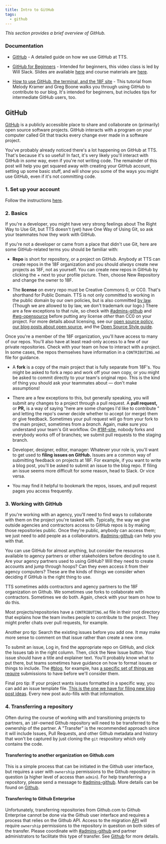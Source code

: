 ```yaml
---
title: Intro to GitHub
tags:
  - github
---
```


_This section provides a brief overview of GitHub._

### Documentation

- [GitHub]({{site.baseurl}}/github/) - A detailed guide on how we use GitHub at TTS.

- [GitHub for Beginners](https://www.youtube.com/watch?v=uNa9GOtM6NE&t=1s) - Intended for beginners, this video class is led by Will Slack. Slides are available [here](https://pages.18f.gov/slides/github-basics/#/18) and course materials are [here](https://docs.google.com/document/d/18b-4VPTcuqat-enGQSVzivGH2CsqdQVG0K0eToRM39I/edit).

- [How to use GitHub, the terminal, and the 18F site](https://18f.gsa.gov/2015/03/03/how-to-use-github-and-the-terminal-a-guide/) - This tutorial from Melody Kramer and Greg Boone walks you through using GitHub to contribute to our blog. It's intended for beginners, but includes tips for intermediate GitHub users, too.

## GitHub

[GitHub](https://github.com) is a publicly accessible place to share and collaborate on (primarily) open source software projects. GitHub interacts with a program on your computer called Git that tracks every change ever made in a software project.

You've probably already noticed there's a lot happening on GitHub at TTS. That's because it's so useful! In fact, it's very likely you'll interact with GitHub in _some_ way, even if you're not writing code. The remainder of this post will help you get squared away with creating your GitHub account, setting up some basic stuff, and will show you some of the ways you might use GitHub, even if it's not committing code.

### 1. Set up your account

Follow the instructions [here]({{site.baseurl}}/github/).

### 2. Basics

If you're a developer, you might have very strong feelings about The Right Way to Use Git, but TTS doesn't (yet) have One Way of Using Git, so ask your teammates how they work with GitHub.

If you're not a developer or came from a place that didn't use Git, here are some GitHub-related terms you should be familiar with:

- **Repo** is short for repository, or a project on GitHub. Anybody at TTS can create repos in the 18F organization and you should _always_ create new projects as 18F, not as yourself. You can create new repos in GitHub by clicking the + next to your profile picture. Then, choose New Repository and change the owner to 18F.

- The **license** on every repo must be Creative Commons 0, or CC0. That's shorthand for Public Domain. TTS is not only committed to working in the public domain by our own policies, but is also committed [by law](https://www.usa.gov/government-works). (Though we are allowed to by law, we don't trademark our logo.) There are a few exceptions to that rule, so check with [#admins-github](https://gsa-tts.slack.com/archives/admins-github) and [#wg-opensource](https://gsa-tts.slack.com/archives/wg-opensource) before putting any license _other_ than CC0 on your project. For more details about licensing, see our [open source policy](https://github.com/18F/open-source-policy), [our blog posts about open source](https://18f.gsa.gov/tags/open-source/), and the [Open Source Style guide](https://pages.18f.gov/open-source-guide/).

Once you're a member of the 18F organization, you'll have access to many of our repos. You'll also have at least read-only access to a few of our private repositories. Check with your team on how to interact with a project. In some cases, the repos themselves have information in a `CONTRIBUTING.md` file for guidance.

- A **fork** is a copy of the main project that is fully separate from 18F's. You might be asked to fork a repo and work off your own copy, or you might be asked to commit directly to your team's original repo. This is the kind of thing you should ask your teammates about — don't make assumptions!

- There are a few exceptions to this, but generally speaking, you will submit any changes to a project through a pull request. A **pull request,** or **PR,** is a way of saying "here are some changes I'd like to contribute " and letting the repo's owner decide whether to accept (or merge) them or give feedback. Sometimes your pull request will go from your fork to the main project, sometimes from a _branch._ Again, make sure you understand your team's Git workflow. On [#18f-site](), nobody forks and everybody works off of branches; we submit pull requests to the staging branch.

- Developer, designer, editor, manager: Whatever your role is, you'll want to get used to **filing issues on GitHub.** Issues are a common way of submitting feedback on projects at 18F. For example, if you want to write a blog post, you'll be asked to submit an issue to the blog repo. If filing an issue seems more difficult for some reason, head to Slack. Or vice versa.

- You may find it helpful to bookmark the repos, issues, and pull request pages you access frequently.

### 3. Working with GitHub

If you're working with an agency, you'll need to find ways to collaborate with them on the project you're tasked with. Typically, the way we give outside agencies and contractors access to GitHub repos is by making those repositories public. Once they're public, anybody can access them; we just need to add people as a collaborators. [#admins-github](https://gsa-tts.slack.com/archives/admins-github) can help you with that.

You can use GitHub for almost anything, but consider the resources available to agency partners or other stakeholders before deciding to use it. Are your agency partners used to using GitHub? Will they need to create accounts and jump through hoops? Can they even access it from their agency computers? These are the kinds of things we consider when deciding if GitHub is the right thing to use.

TTS sometimes adds contractors and agency partners to the 18F organization on Github. We sometimes use forks to collaborate with contractors. Sometimes we do both. Again, check with your team on how to do this.

Most projects/repositories have a `CONTRIBUTING.md` file in their root directory that explains how the team invites people to contribute to the project. They might prefer chats over pull requests, for example.

Another pro tip: Search the existing issues before you add one. It may make more sense to comment on that issue rather than create a new one.

To submit an issue, Log in, find the appropriate repo on GitHub, and click the Issues tab in the right column. Then, click the New Issue button. Your issue should have a title and explainer text. You'll probably know what to put there, but teams sometimes have guidance on how to format issues or things to include. The [#blog](https://gsa-tts.slack.com/archives/blog), for example, has [a specific set of things we require](https://github.com/18F/blog-drafts#readme) submissions to have before we'll consider them.

Final pro tip: If your project wants issues formatted in a specific way, you can add an issue template file. [This is the one we have for filing new blog post ideas](https://github.com/18F/blog-drafts/blob/master/ISSUE_TEMPLATE.md). Every new post auto-fills with that information.

### 4. Transferring a repository

Often during the course of working with and transitioning projects to partners, an `18F`-owned Github repository will need to be transferred to the ownership of the partner. A "Transfer" is the recommended approach since it will include Issues, Pull Requests, and other Github metadata and history that won't be captured by just cloning the `git` respository which only contains the code.

#### Transferring to another organization on Github.com

This is a simple process that can be initiated in the Github user interface, but requires a user with `ownership` permissions to the Github repository in question (a higher level of access than `admin`). For help transferring a repository, please send a message to [#admins-github](https://gsa-tts.slack.com/archives/admins-github). More details can be found on [Github](https://help.github.com/en/articles/transferring-a-repository).

#### Transferring to Github Enterprise

Unfortunately, transferring repositories from Github.com to Github Enterprise cannot be done via the Github user interface and requires a process that relies on the Github API. Access to the migration [API](https://developer.github.com/v3/migrations/orgs/) will require `ownership` permissions to the repository in question on both sides of the transfer. Please coordinate with [#admins-github](https://gsa-tts.slack.com/archives/admins-github) and partner administrators to facilitate this type of transfer. See [Github](https://help.github.com/enterprise/2.2/admin/articles/moving-a-repository-from-github-com-to-github-enterprise) for more details.
